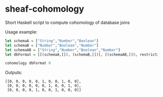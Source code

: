 # sheaf-cohomology
Short Haskell script to compute cohomology of database joins

Usage example:
```haskell
let schemaA = ["String","Number","Boolean"]
let schemaB = ["Number","Boolean","Number"]
let schemaAB = ["String","Number","Boolean","Number"]
let dbFormat = [[(schemaA,[]), (schemaB,[])], [(schemaAB,[(0, restrictionMap schemaA schemaAB [(0,0),(1,1),(2,2)]), (1, restrictionMap schemaB schemaAB [(0,1),(1,2),(2,3)])])], []]

cohomology dbFormat 0
```
Outputs:
```
[[0, 0, 0, 0, 0, 1, 0, 0, 1, 0, 0],
 [0, 0, 0, 0, 0, 0, 1, 0, 0, 1, 0],
 [0, 0, 0, 0, 1, 0, 0, 1, 0, 0, 0]]
```
